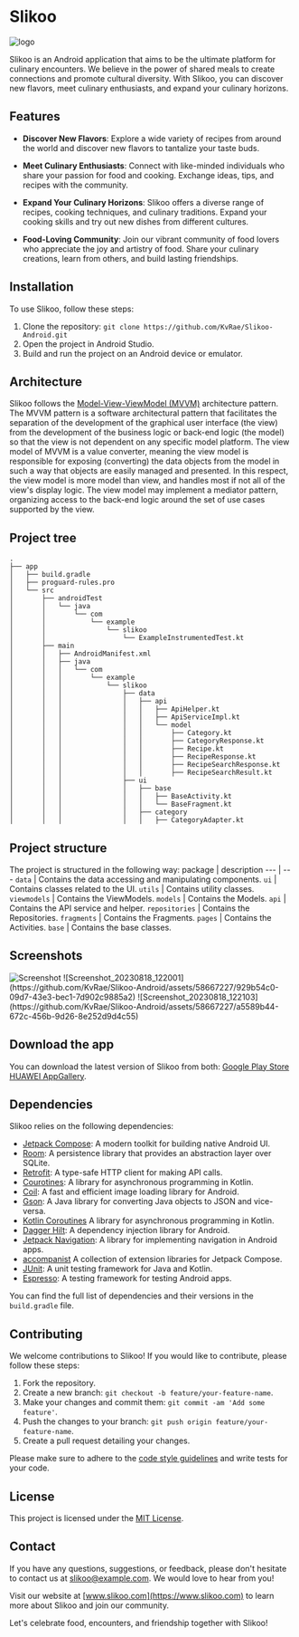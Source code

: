 
# Slikoo


![logo](https://github.com/KvRae/Slikoo-Android/assets/58667227/94fee035-631a-498e-93ca-22f6b113e490)

Slikoo is an Android application that aims to be the ultimate platform for culinary encounters.
We believe in the power of shared meals to create connections and promote cultural diversity. 
With Slikoo, you can discover new flavors, meet culinary enthusiasts, and expand your culinary horizons.

## Features

- **Discover New Flavors**: Explore a wide variety of recipes from around the world and discover new flavors to tantalize your taste buds.

- **Meet Culinary Enthusiasts**: Connect with like-minded individuals who share your passion for food and cooking. Exchange ideas, tips, and recipes with the community.

- **Expand Your Culinary Horizons**: Slikoo offers a diverse range of recipes, cooking techniques, and culinary traditions. Expand your cooking skills and try out new dishes from different cultures.

- **Food-Loving Community**: Join our vibrant community of food lovers who appreciate the joy and artistry of food. Share your culinary creations, learn from others, and build lasting friendships.

## Installation

To use Slikoo, follow these steps:

1. Clone the repository: `git clone https://github.com/KvRae/Slikoo-Android.git`
2. Open the project in Android Studio.
3. Build and run the project on an Android device or emulator.

## Architecture

Slikoo follows the [Model-View-ViewModel (MVVM)](https://en.wikipedia.org/wiki/Model%E2%80%93view%E2%80%93viewmodel) architecture pattern. 
The MVVM pattern is a software architectural pattern that facilitates the separation of the development of the graphical user interface (the view) 
from the development of the business logic or back-end logic (the model) so that the view is not dependent on any specific model platform. 
The view model of MVVM is a value converter, meaning the view model is responsible for exposing (converting) the data objects from the model in such a way 
that objects are easily managed and presented. In this respect, the view model is more model than view, and handles most if not all of the view's display logic. 
The view model may implement a mediator pattern, organizing access to the back-end logic around the set of use cases supported by the view.

## Project tree

```
.
├── app
│   ├── build.gradle
│   ├── proguard-rules.pro
│   └── src
│       ├── androidTest
│       │   └── java
│       │       └── com
│       │           └── example
│       │               └── slikoo
│       │                   └── ExampleInstrumentedTest.kt
│       ├── main
│       │   ├── AndroidManifest.xml
│       │   ├── java
│       │   │   └── com
│       │   │       └── example
│       │   │           └── slikoo
│       │   │               ├── data
│       │   │               │   ├── api
│       │   │               │   │   ├── ApiHelper.kt
│       │   │               │   │   ├── ApiServiceImpl.kt
│       │   │               │   │   └── model
│       │   │               │   │       ├── Category.kt
│       │   │               │   │       ├── CategoryResponse.kt
│       │   │               │   │       ├── Recipe.kt
│       │   │               │   │       ├── RecipeResponse.kt
│       │   │               │   │       ├── RecipeSearchResponse.kt
│       │   │               │   │       ├── RecipeSearchResult.kt
│       │   │               ├── ui
│       │   │               │   ├── base
│       │   │               │   │   ├── BaseActivity.kt
│       │   │               │   │   └── BaseFragment.kt
│       │   │               │   ├── category
│       │   │               │   │   ├── CategoryAdapter.kt
```

## Project structure 
The project is structured in the following way:
package | description
--- | ---
`data` | Contains the data accessing and manipulating components.
`ui` | Contains classes related to the UI.
`utils` | Contains utility classes.
`viewmodels` | Contains the ViewModels.
`models` | Contains the Models.
`api` | Contains the API service and helper.
`repositories` | Contains the Repositories.
`fragments` | Contains the Fragments.
`pages` | Contains the Activities.
`base` | Contains the base classes.

## Screenshots

<img src="https://github.com/KvRae/Slikoo-Android/assets/58667227/929b54c0-09d7-43e3-bec1-7d902c9885a2" alt="Screenshot" style="width;200;"/>
![Screenshot_20230818_122001](https://github.com/KvRae/Slikoo-Android/assets/58667227/929b54c0-09d7-43e3-bec1-7d902c9885a2)
![Screenshot_20230818_122103](https://github.com/KvRae/Slikoo-Android/assets/58667227/a5589b44-672c-456b-9d26-8e252d9d4c55)



## Download the app

You can download the latest version of Slikoo from both:
[Google Play Store](https://play.google.com/store/apps/details?id=com.example.slikoo)  
[HUAWEI AppGallery](https://www.amazon.com/dp/B08Z3JQZQD).



## Dependencies

Slikoo relies on the following dependencies:

- [Jetpack Compose](https://developer.android.com/jetpack/compose): A modern toolkit for building native Android UI.
- [Room](https://developer.android.com/jetpack/androidx/releases/room): A persistence library that provides an abstraction layer over SQLite.
- [Retrofit](https://square.github.io/retrofit/): A type-safe HTTP client for making API calls.
- [Courotines](https://developer.android.com/kotlin/coroutines): A library for asynchronous programming in Kotlin.
- [Coil](https://github.com/bumptech/glide): A fast and efficient image loading library for Android.
- [Gson](https://github.com/google/gson): A Java library for converting Java objects to JSON and vice-versa.
- [Kotlin Coroutines]() A library for asynchronous programming in Kotlin.
- [Dagger Hilt](https://dagger.dev/hilt/): A dependency injection library for Android.
- [Jetpack Navigation](https://developer.android.com/guide/navigation): A library for implementing navigation in Android apps.
- [accompanist]() A collection of extension libraries for Jetpack Compose.
- [JUnit](https://junit.org/junit5/): A unit testing framework for Java and Kotlin.
- [Espresso](https://developer.android.com/training/testing/espresso): A testing framework for testing Android apps.


You can find the full list of dependencies and their versions in the `build.gradle` file.

## Contributing

We welcome contributions to Slikoo! If you would like to contribute, please follow these steps:

1. Fork the repository.
2. Create a new branch: `git checkout -b feature/your-feature-name`.
3. Make your changes and commit them: `git commit -am 'Add some feature'`.
4. Push the changes to your branch: `git push origin feature/your-feature-name`.
5. Create a pull request detailing your changes.

Please make sure to adhere to the [code style guidelines](https://github.com/slikoo/style-guide) and write tests for your code.

## License

This project is licensed under the [MIT License](LICENSE).

## Contact

If you have any questions, suggestions, or feedback, please don't hesitate to contact us at [slikoo@example.com](mailto:slikoo@example.com). We would love to hear from you!

Visit our website at [www.slikoo.com](https://www.slikoo.com) to learn more about Slikoo and join our community.

Let's celebrate food, encounters, and friendship together with Slikoo!
